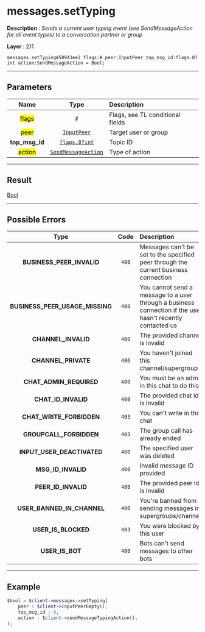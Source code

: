 # messages.setTyping

**Description** : *Sends a current user typing event (see SendMessageAction for all event types) to a conversation partner or group*

**Layer** : 211

```tl
messages.setTyping#58943ee2 flags:# peer:InputPeer top_msg_id:flags.0?int action:SendMessageAction = Bool;
```

---

## Parameters

| Name | Type | Description |
| :---: | :---: | :--- |
| <mark>flags</mark> | [`#`](type/#) | Flags, see TL conditional fields |
| <mark>peer</mark> | [`InputPeer`](type/InputPeer) | Target user or group |
| **top_msg_id** | [`flags.0?int`](type/int) | Topic ID |
| <mark>action</mark> | [`SendMessageAction`](type/SendMessageAction) | Type of action |

---

## Result

[Bool](type/Bool)

---

## Possible Errors

| Type | Code | Description |
| :---: | :---: | :--- |
| **BUSINESS_PEER_INVALID** | `400` | Messages can't be set to the specified peer through the current business connection |
| **BUSINESS_PEER_USAGE_MISSING** | `400` | You cannot send a message to a user through a business connection if the user hasn't recently contacted us |
| **CHANNEL_INVALID** | `400` | The provided channel is invalid |
| **CHANNEL_PRIVATE** | `406` | You haven't joined this channel/supergroup |
| **CHAT_ADMIN_REQUIRED** | `400` | You must be an admin in this chat to do this |
| **CHAT_ID_INVALID** | `400` | The provided chat id is invalid |
| **CHAT_WRITE_FORBIDDEN** | `403` | You can't write in this chat |
| **GROUPCALL_FORBIDDEN** | `403` | The group call has already ended |
| **INPUT_USER_DEACTIVATED** | `400` | The specified user was deleted |
| **MSG_ID_INVALID** | `400` | Invalid message ID provided |
| **PEER_ID_INVALID** | `400` | The provided peer id is invalid |
| **USER_BANNED_IN_CHANNEL** | `400` | You're banned from sending messages in supergroups/channels |
| **USER_IS_BLOCKED** | `403` | You were blocked by this user |
| **USER_IS_BOT** | `400` | Bots can't send messages to other bots |

---

## Example

```php
$bool = $client->messages->setTyping(
	peer : $client->inputPeerEmpty(),
	top_msg_id : 9,
	action : $client->sendMessageTypingAction(),
);
```